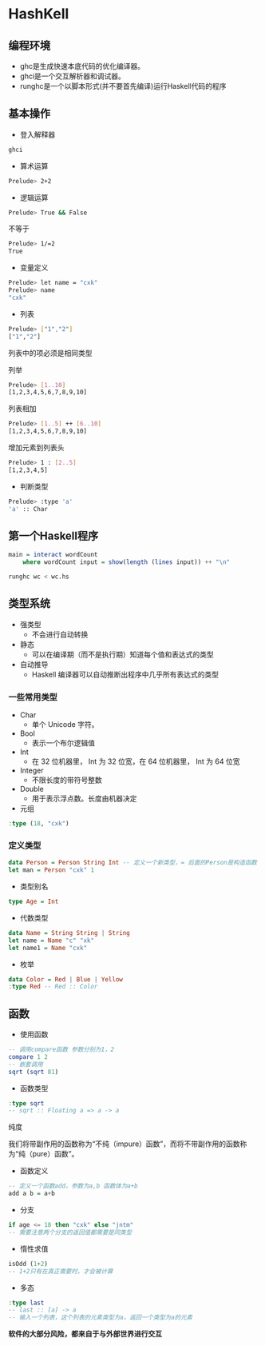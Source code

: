 # HashKell

## 编程环境

- ghc是生成快速本底代码的优化编译器。
- ghci是一个交互解析器和调试器。
- runghc是一个以脚本形式(并不要首先编译)运行Haskell代码的程序

## 基本操作

- 登入解释器

```sh
ghci
```

- 算术运算

```sh
Prelude> 2+2
```

- 逻辑运算

```sh
Prelude> True && False
```

不等于

```sh
Prelude> 1/=2
True
```

- 变量定义

```sh
Prelude> let name = "cxk"
Prelude> name
"cxk"
```

- 列表

```sh
Prelude> ["1","2"]
["1","2"]
```

列表中的项必须是相同类型

列举

```sh
Prelude> [1..10]
[1,2,3,4,5,6,7,8,9,10]
```

列表相加

```sh
Prelude> [1..5] ++ [6..10]
[1,2,3,4,5,6,7,8,9,10]
```

增加元素到列表头

```sh
Prelude> 1 : [2..5]
[1,2,3,4,5]
```

- 判断类型

```sh
Prelude> :type 'a'
'a' :: Char
```

## 第一个Haskell程序

```haskell
main = interact wordCount
    where wordCount input = show(length (lines input)) ++ "\n"
```

```sh
runghc wc < wc.hs
```

## 类型系统

- 强类型
  - 不会进行自动转换
- 静态
  - 可以在编译期（而不是执行期）知道每个值和表达式的类型
- 自动推导
  - Haskell 编译器可以自动推断出程序中几乎所有表达式的类型

### 一些常用类型

- Char
  - 单个 Unicode 字符。
- Bool
  - 表示一个布尔逻辑值
- Int
  - 在 32 位机器里， Int 为 32 位宽，在 64 位机器里， Int 为 64 位宽
- Integer
  - 不限长度的带符号整数
- Double
  - 用于表示浮点数。长度由机器决定
- 元组

```haskell
:type (18, "cxk")
```

### 定义类型

```haskell
data Person = Person String Int -- 定义一个新类型，= 后面的Person是构造函数
let man = Person "cxk" 1
```

- 类型别名

```haskell
type Age = Int
```

- 代数类型

```haskell
data Name = String String | String
let name = Name "c" "xk"
let name1 = Name "cxk"
```

- 枚举

```haskell
data Color = Red | Blue | Yellow
:type Red -- Red :: Color
```

## 函数

- 使用函数

```haskell
-- 调用compare函数 参数分别为1，2
compare 1 2
-- 嵌套调用
sqrt (sqrt 81)
```

- 函数类型

```haskell
:type sqrt
-- sqrt :: Floating a => a -> a
```

纯度

我们将带副作用的函数称为“不纯（impure）函数”，而将不带副作用的函数称为“纯（pure）函数”。

- 函数定义

```haskell
-- 定义一个函数add，参数为a,b 函数体为a+b
add a b = a+b
```

- 分支

```haskell
if age <= 18 then "cxk" else "jntm"
-- 需要注意两个分支的返回值都需要是同类型
```

- 惰性求值

```haskell
isOdd (1+2)
-- 1+2只有在真正需要时，才会被计算
```

- 多态

```haskell
:type last
-- last :: [a] -> a
-- 输入一个列表，这个列表的元素类型为a，返回一个类型为a的元素
```

**软件的大部分风险，都来自于与外部世界进行交互**